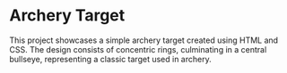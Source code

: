 # Archery Target

This project showcases a simple archery target created using HTML and CSS. The design consists of concentric rings, culminating in a central bullseye, representing a classic target used in archery.